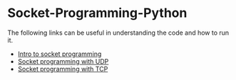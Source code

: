 # Socket-Programming-Python

The following links can be useful in understanding the code and how to run it.

* [Intro to socket programming](https://youtu.be/_3ZaoBbfci8)
* [Socket programming with UDP](https://youtu.be/gEypv9hz8gQ)
* [Socket programming with TCP](https://youtu.be/TTq15o0nP6c)
